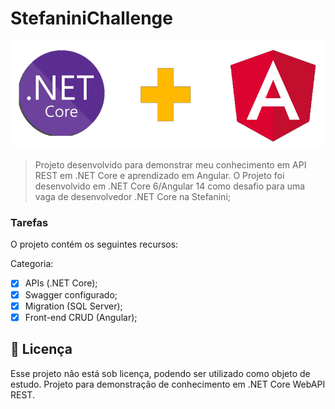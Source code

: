 # StefaniniChallenge

<img src="imagem-readme.png" alt="exemplo imagem">

> Projeto desenvolvido para demonstrar meu conhecimento em API REST em .NET Core e aprendizado em Angular. O Projeto foi desenvolvido em .NET Core 6/Angular 14 como
desafio para uma vaga de desenvolvedor .NET Core na Stefanini;


### Tarefas

O projeto contém os seguintes recursos:

Categoria:
- [x] APIs (.NET Core);
- [x] Swagger configurado;
- [x] Migration (SQL Server);
- [x] Front-end CRUD (Angular);

## 📝 Licença

Esse projeto não está sob licença, podendo ser utilizado como objeto de estudo. Projeto para demonstração de conhecimento em .NET Core WebAPI REST.
